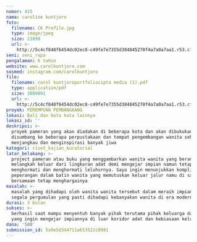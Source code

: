 ```yaml
---
nomor: 415
nama: caroline kuntjoro
foto:
  filename: CK Profile.jpg
  type: image/jpeg
  size: 21698
  url: >-
    http://5c4cf848f6454dc02ec8-c49fe7e7355d384845270f4a7a0a7aa1.r53.cf2.rackcdn.com/36eed61e-7813-4ee3-b9a5-c3fc79160076/CK%20Profile.jpg
seni: seni_rupa
pengalaman: 6 tahun
website: www.carolkuntjoro.com
sosmed: instagram.com/carolkuntjoro
file:
  filename: carol kuntjoroportfoliocipta media (1).pdf
  type: application/pdf
  size: 3889091
  url: >-
    http://5c4cf848f6454dc02ec8-c49fe7e7355d384845270f4a7a0a7aa1.r53.cf2.rackcdn.com/80dc355c-ae84-4e9d-87dc-66c22d44dbde/carol%20kuntjoroportfoliocipta%20media%20(1).pdf
proyek: PEREMPUAN PEMBANGKANG
lokasi: Bali dan kota kota lainnya
lokasi_id: ''
deskripsi: >-
  proyek pameran yang akan diadakan di beberapa kota dan akan dibukukan untuk
  disumbang ke beberapa perpustakaan dan tempat pengembangan wanita sehingga
  menjangkau dan menginspirasi banyak jiwa
kategori: riset_kajian_kuratorial
latar_belakang: >-
  project pameran atau buku yang menggambarkan wanita wanita yang berani
  melangkah keluar dari lingkaran adat demi mengejar impian namun tetap
  menghormati dan menghormati leluhurnya. Saya ingin menunjukkan komplikasi dan
  peperangan dalam batin wanita yang memutuskan keluar jalur namu di saat yang
  bersamaan tetap menghargainya
masalah: >-
  masalah yang dihadapi oleh wanita wanita tersebut dalam meraih impiannya,
  segala pergumulan yang pasti dihadapi kebanyakan wanita di era modern.
durasi: 3 bulan
sukses: >-
  berhasil saat mampu menyentuh banyak pihak terutama pihak keluarga dari wanita
  yang ingin mengejar impiannya di luar koridor adat dan kebiasaan keluarga
dana: '580'
submission_id: 5a9e5d3d4711a653522c8981
---
```


